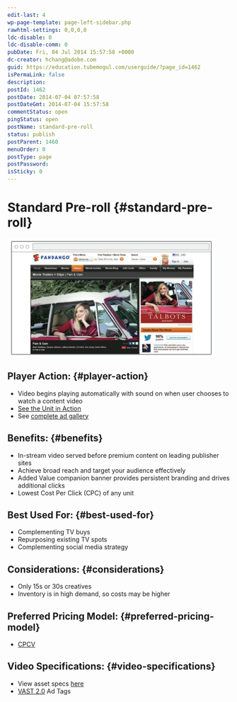 ```yaml
---
edit-last: 4
wp-page-template: page-left-sidebar.php
rawhtml-settings: 0,0,0,0
ldc-disable: 0
ldc-disable-comm: 0
pubDate: Fri, 04 Jul 2014 15:57:58 +0000
dc-creator: hchang@adobe.com
guid: https://education.tubemogul.com/userguide/?page_id=1462
isPermaLink: false
description: 
postId: 1462
postDate: 2014-07-04 07:57:58
postDateGmt: 2014-07-04 15:57:58
commentStatus: open
pingStatus: open
postName: standard-pre-roll
status: publish
postParent: 1460
menuOrder: 0
postType: page
postPassword: 
isSticky: 0
---
```


# Standard Pre-roll {#standard-pre-roll}

![Standard Pre-roll](assets/standard-pre-roll.png)

## Player Action: {#player-action}

* Video begins playing automatically with sound on when user chooses to watch a content video
* [See the Unit in Action](https://www.tubemogul.com/configurator/ad_preview/UqrlOvnHd9U98AkH7oyL?fullsize=1)
* See [complete ad gallery](https://www.tubemogul.com/marketing/showcase/pre-roll-standard.html)

## Benefits: {#benefits}

* In-stream video served before premium content on leading publisher sites
* Achieve broad reach and target your audience effectively
* Added Value companion banner provides persistent branding and drives additional clicks
* Lowest Cost Per Click (CPC) of any unit

## Best Used For: {#best-used-for}

* Complementing TV buys
* Repurposing existing TV spots
* Complementing social media strategy

## Considerations: {#considerations}

* Only 15s or 30s creatives
* Inventory is in high demand, so costs may be higher

## Preferred Pricing Model: {#preferred-pricing-model}

* [CPCV](../../../../user-guide/planning/ad-formats/performance-pricing.md)

## Video Specifications: {#video-specifications}

* View asset specs  [here](https://www.tubemogul.com/ad-specs/)
* [VAST 2.0](https://www.iab.net/guidelines/508676/digitalvideo/vsuite/vast/vast_copy) Ad Tags
